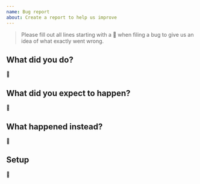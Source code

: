 ```yaml
---
name: Bug report
about: Create a report to help us improve
---
```


> Please fill out all lines starting with a 📝 when filing a bug to give us an idea of what exactly went wrong.

## What did you do?
📝

## What did you expect to happen?
📝

## What happened instead?
📝

## Setup
📝
